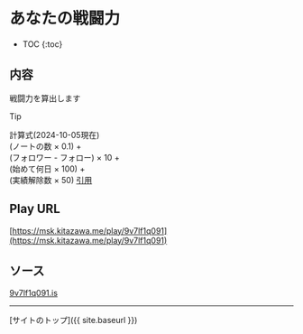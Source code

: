 # あなたの戦闘力

* TOC
{:toc}

## 内容
戦闘力を算出します

> [!TIP]
> 計算式(2024-10-05現在)  
> (ノートの数 × 0.1) +  
> (フォロワー - フォロー) × 10 +  
> (始めて何日 × 100) +  
> (実績解除数 × 50)
> [引用](https://msk.kitazawa.me/notes/9v7jaw0wxb)

## Play URL

[https://msk.kitazawa.me/play/9v7lf1q091](https://msk.kitazawa.me/play/9v7lf1q091)

## ソース

[9v7lf1q091.is](https://github.com/elysion-pre/MisskeyPlay/blob/main/src/kitazawa/9v7lf1q091.is)

----

[サイトのトップ]({{ site.baseurl }})
